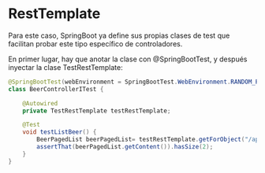 # RestTemplate

Para este caso, SpringBoot ya define sus propias clases de test que facilitan probar este tipo específico de controladores.

En primer lugar, hay que anotar la clase con @SpringBootTest, y después inyectar la clase TestRestTemplate:

```java
@SpringBootTest(webEnvironment = SpringBootTest.WebEnvironment.RANDOM_PORT)
class BeerControllerITest {

    @Autowired
    private TestRestTemplate testRestTemplate;

    @Test
    void testListBeer() {
        BeerPagedList beerPagedList= testRestTemplate.getForObject("/api/v1/beer/", BeerPagedList.class);
        assertThat(beerPagedList.getContent()).hasSize(2);
    }
}
```
